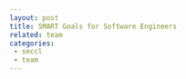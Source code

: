 ```yaml
---
layout: post
title: SMART Goals for Software Engineers
related: team
categories:
 - seccl
 - team
---
```

